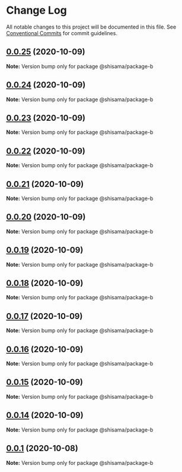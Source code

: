 # Change Log

All notable changes to this project will be documented in this file.
See [Conventional Commits](https://conventionalcommits.org) for commit guidelines.

## [0.0.25](https://github.com/shisama/github-action-release-test/compare/@shisama/package-b@0.0.24...@shisama/package-b@0.0.25) (2020-10-09)

**Note:** Version bump only for package @shisama/package-b





## [0.0.24](https://github.com/shisama/github-action-release-test/compare/@shisama/package-b@0.0.23...@shisama/package-b@0.0.24) (2020-10-09)

**Note:** Version bump only for package @shisama/package-b





## [0.0.23](https://github.com/shisama/github-action-release-test/compare/@shisama/package-b@0.0.22...@shisama/package-b@0.0.23) (2020-10-09)

**Note:** Version bump only for package @shisama/package-b





## [0.0.22](https://github.com/shisama/github-action-release-test/compare/@shisama/package-b@0.0.21...@shisama/package-b@0.0.22) (2020-10-09)

**Note:** Version bump only for package @shisama/package-b





## [0.0.21](https://github.com/shisama/github-action-release-test/compare/@shisama/package-b@0.0.20...@shisama/package-b@0.0.21) (2020-10-09)

**Note:** Version bump only for package @shisama/package-b





## [0.0.20](https://github.com/shisama/github-action-release-test/compare/@shisama/package-b@0.0.19...@shisama/package-b@0.0.20) (2020-10-09)

**Note:** Version bump only for package @shisama/package-b





## [0.0.19](https://github.com/shisama/github-action-release-test/compare/@shisama/package-b@0.0.18...@shisama/package-b@0.0.19) (2020-10-09)

**Note:** Version bump only for package @shisama/package-b





## [0.0.18](https://github.com/shisama/github-action-release-test/compare/@shisama/package-b@0.0.17...@shisama/package-b@0.0.18) (2020-10-09)

**Note:** Version bump only for package @shisama/package-b





## [0.0.17](https://github.com/shisama/github-action-release-test/compare/@shisama/package-b@0.0.16...@shisama/package-b@0.0.17) (2020-10-09)

**Note:** Version bump only for package @shisama/package-b





## [0.0.16](https://github.com/shisama/github-action-release-test/compare/@shisama/package-b@0.0.15...@shisama/package-b@0.0.16) (2020-10-09)

**Note:** Version bump only for package @shisama/package-b





## [0.0.15](https://github.com/shisama/github-action-release-test/compare/@shisama/package-b@0.0.14...@shisama/package-b@0.0.15) (2020-10-09)

**Note:** Version bump only for package @shisama/package-b





## [0.0.14](https://github.com/shisama/github-action-release-test/compare/@shisama/package-b@0.0.13...@shisama/package-b@0.0.14) (2020-10-09)

**Note:** Version bump only for package @shisama/package-b





## [0.0.1](https://github.com/shisama/github-action-release-test/compare/@shisama/package-b@0.0.1...@shisama/package-b@0.0.1) (2020-10-08)

**Note:** Version bump only for package @shisama/package-b
